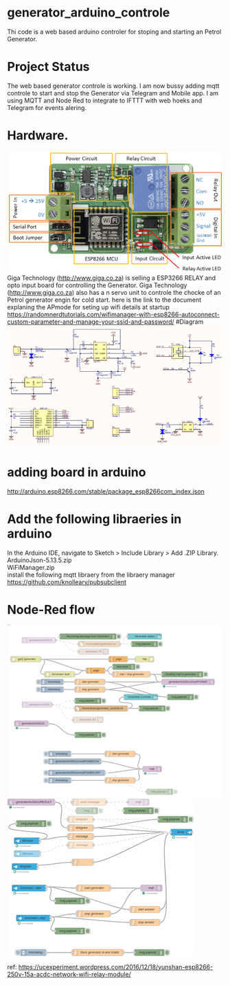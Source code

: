 # generator_arduino_controle
Thi code is a web based arduino controler for stoping and starting an Petrol Generator.
# Project Status
The web based generator controle is working.
I am now bussy adding mqtt controle to start and stop the Generator via Telegram and Mobile app.
I am using MQTT and Node Red to integrate to IFTTT with web hoeks and Telegram for events alering.
# Hardware.
![esp2866 board](iot_wifi_relay_module.png?raw=true "ESP8266 board")<br>
Giga Technology (http://www.giga.co.za) is selling a ESP3266 RELAY and opto input board for controlling the Generator.
Giga Technology (http://www.giga.co.za) also has a n servo unit to controle the chocke of an Petrol generator engin for cold start.
here is the link to the document explaning the APmode for seting up wifi details at startup
https://randomnerdtutorials.com/wifimanager-with-esp8266-autoconnect-custom-parameter-and-manage-your-ssid-and-password/
#Diagram
![esp2866 diagram](wifi_relay_sch.jpeg?raw=true "ESP8266 board")<br>
# adding board in arduino
http://arduino.esp8266.com/stable/package_esp8266com_index.json
# Add the following libraeries in arduino
In the Arduino IDE, navigate to Sketch > Include Library > Add .ZIP Library.<br>
ArduinoJson-5.13.5.zip<br>
WiFiManager.zip<br>
install the following mqtt libraery from the libraery manager  <br>
https://github.com/knolleary/pubsubclient<br>
# Node-Red flow
![Noe RED diagram](generator_node_red_flow_1.png?raw=true "Node RED Diagram")<br>
![Noe RED diagram](generator_node_red_flow_2.png?raw=true "Node RED Diagram")<br>

ref: https://ucexperiment.wordpress.com/2016/12/18/yunshan-esp8266-250v-15a-acdc-network-wifi-relay-module/

